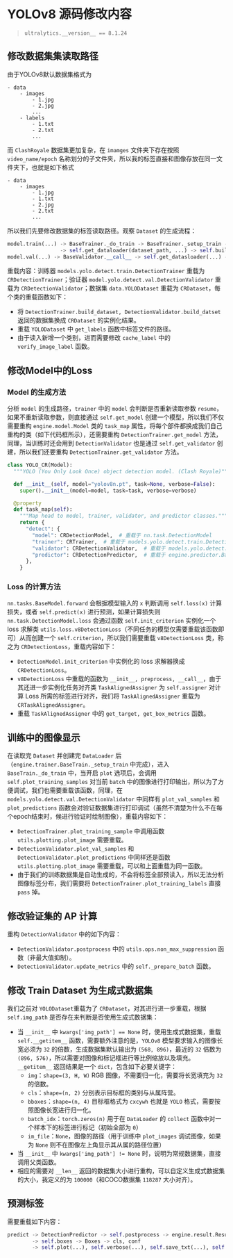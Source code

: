# YOLOv8 源码修改内容

> `ultralytics.__version__ == 8.1.24`

## 修改数据集集读取路径

由于YOLOv8默认数据集格式为

```shell
- data
	- images
		- 1.jpg
		- 2.jpg
		...
	- labels
		- 1.txt
		- 2.txt
		...
```

而 `ClashRoyale` 数据集更加复杂，在 `imamges` 文件夹下存在按照 `video_name/epoch` 名称划分的子文件夹，所以我的标签直接和图像存放在同一文件夹下，也就是如下格式

```shell
- data
	- images
		- 1.jpg
		- 1.txt
		- 2.jpg
		- 2.txt
		...
```

所以我们先要修改数据集的标签读取路径。观察 `Dataset` 的生成流程：

```python
model.train(...) -> BaseTrainer._do_train -> BaseTrainer._setup_train -> (train_loader, test_loader)
				 -> self.get_dataloader(dataset_path, ...) -> self.build_dataset(dataset_path, ...)
model.val(...) -> BaseValidator.__call__ -> self.get_datasloader(...) -> self.build_dataset(...)
```

重载内容：训练器 `models.yolo.detect.train.DetectionTrainer` 重载为 `CRDetectionTrainer`；验证器 `model.yolo.detect.val.DetectionValidator` 重载为 `CRDetectionValidator`；数据集 `data.YOLODataset` 重载为 `CRDataset`，每个类的重载函数如下：

- 将 `DetectionTrainer.build_dataset, DetectionValidator.build_datset` 返回的数据集换成 `CRDataset` 的实例化结果。
- 重载 `YOLODataset` 中 `get_labels` 函数中标签文件的路径。
- 由于读入新增一个类别，进而需要修改 `cache_label` 中的 `verify_image_label` 函数。

## 修改Model中的Loss

### Model 的生成方法

分析 `model` 的生成路径，`trainer` 中的 `model` 会判断是否重新读取参数 `resume`，如果不重新读取参数，则直接通过 `self.get_model` 创建一个模型，所以我们不仅需要重构 `engine.model.Model` 类的 `task_map` 属性，将每个部件都换成我们自己重构的类（如下代码框所示），还需要重构 `DetectionTrainer.get_model` 方法，同理，当训练时还会用到 `DetectionValidator` 也是通过 `self.get_validator` 创建，所以我们还要重构 `DetectionTrainer.get_validator` 方法。

```python
class YOLO_CR(Model):
  """YOLO (You Only Look Once) object detection model. (Clash Royale)"""

  def __init__(self, model="yolov8n.pt", task=None, verbose=False):
    super().__init__(model=model, task=task, verbose=verbose)

  @property
  def task_map(self):
    """Map head to model, trainer, validator, and predictor classes."""
    return {
      "detect": {
        "model": CRDetectionModel,  # 重载于 nn.task.DetectionModel
        "trainer": CRTrainer,  # 重载于 models.yolo.detect.train.DetectionTrainer
        "validator": CRDetectionValidator,  # 重载于 models.yolo.detect.val.DetectionValidator
        "predictor": CRDetectionPredictor,  # 重载于 engine.predictor.BasePredictor
      },
    }
```

### Loss 的计算方法

`nn.tasks.BaseModel.forward` 会根据模型输入的 `x` 判断调用 `self.loss(x)` 计算损失，或者 `self.predict(x)` 进行预测，如果计算损失则 `nn.task.DetectionModel.loss` 会通过函数 `self.init_criterion` 实例化一个 loss 求解类 `utils.loss.v8DetectionLoss`（不同任务的模型仅需要重载该函数即可）从而创建一个 `self.criterion`，所以我们需要重载 `v8DetectionLoss` 类，称之为 `CRDetectionLoss`，重载内容如下：

- `DetectionModel.init_criterion` 中实例化的 loss 求解器换成 `CRDetectionLoss`。
- `v8DetectionLoss` 中重载的函数为 `__init__, preprocess, __call__`，由于其还进一步实例化任务对齐类 `TaskAlignedAssigner` 为 `self.assigner` 对计算 Loss 所需的标签进行对齐，我们将 `TaskAlignedAssigner` 重载为 `CRTaskAlignedAssigner`。
- 重载 `TaskAlignedAssigner` 中的 `get_target, get_box_metrics` 函数。

## 训练中的图像显示

在读取完 `Dataset` 并创建完 `DataLoader` 后（`engine.trainer.BaseTrain._setup_train` 中完成），进入 `BaseTrain._do_train` 中，当开启 `plot` 选项后，会调用 `self.plot_training_samples` 对当前 `batch` 中的图像进行打印输出，所以为了方便调试，我们也需要重载该函数，同理，在 `models.yolo.detect.val.DetectionValidator` 中同样有 `plot_val_samples` 和 `plot_predictions` 函数会对验证数据集进行打印调试（虽然不清楚为什么不在每个epoch结束时，候进行验证时绘制图像），重载内容如下：

- `DetectionTrainer.plot_training_sample` 中调用函数 `utils.plotting.plot_image` 需要重载。
- `DetectionValidator.plot_val_samples` 和 `DetectionValidator.plot_predictions` 中同样还是函数 `utils.plotting.plot_image` 需要重载，可以和上面重载为同一函数。
- 由于我们的训练数据集是自动生成的，不会将标签全部预读入，所以无法分析图像标签分布，我们需要将 `DetectionTrainer.plot_training_labels` 直接 `pass` 掉。

## 修改验证集的 AP 计算

重构 `DetectionValidator` 中的如下内容：

- `DetectionValidator.postprocess` 中的 `utils.ops.non_max_suppression` 函数（非最大值抑制）。
- `DetectionValidator.update_metrics` 中的 `self._prepare_batch` 函数。

## 修改 Train Dataset 为生成式数据集

我们之前对 `YOLODataset`重载为了 `CRDataset`，对其进行进一步重载，根据 `self.img_path` 是否存在来判断是否使用生成式数据集：

- 当 `__init__` 中 `kwargs['img_path'] == None` 时，使用生成式数据集，重载 `self.__getitem__` 函数，需要额外注意的是，`YOLOv8` 模型要求输入的图像长宽必须为 `32` 的倍数，生成数据集默认输出为 `(568, 896)`，最近的 `32` 倍数为 `(896, 576)`，所以需要对图像和标记框进行等比例缩放以及填充。`__getitem__` 返回结果是一个 `dict`，包含如下必要关键字：
  - `img`：`shape=(3, H, W)` RGB 图像，不需要归一化，需要将长宽填充为 `32` 的倍数。
  - `cls`：`shape=(n, 2)` 分别表示目标框的类别与从属阵营。
  - `bboxes`：`shape=(n, 4)` 目标框格式为 `cxcywh` 也就是 `YOLO` 格式，需要按照图像长宽进行归一化。
  - `batch_idx`：`torch.zeros(n)` 用于在 `DataLoader` 的 `collect` 函数中对一个样本下的标签进行标记（初始全部为 `0`）
  - `im_file`：`None`，图像的路径（用于训练中 `plot_images` 调试图像，如果为 `None` 则不在图像左上角显示其从属的路径位置）
- 当 `__init__` 中 `kwargs['img_path'] != None` 时，说明为常规数据集，直接调用父类函数。
- 相应的需要对 `__len__` 返回的数据集大小进行重构，可以自定义生成式数据集的大小，我定义的为 `100000`（和COCO数据集 `118287` 大小对齐）。

## 预测标签

需要重载如下内容：

```python
predict -> DetectionPredictor -> self.postprocess -> engine.result.Result
		-> self.boxes -> Boxes -> cls, conf
    	-> self.plot(...), self.verbose(...), self.save_txt(...), self.save_crop(...), self.tojson(...)
```


